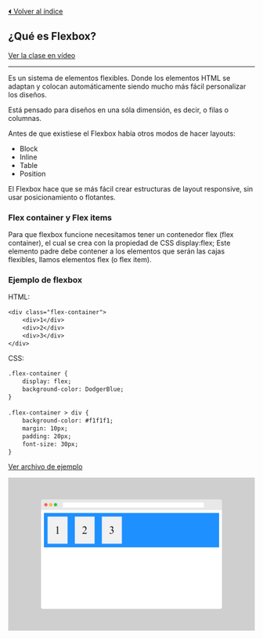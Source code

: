 [⏴ Volver al índice](../../README.md#índice-del-curso)

## ¿Qué es Flexbox?

[Ver la clase en vídeo](https://kikopalomares.com/clases/que-es-flexbox-css-y-para-que-sirve)

_____


Es un sistema de elementos flexibles. Donde los elementos HTML se adaptan y colocan automáticamente siendo mucho más fácil personalizar los diseños.

Está pensado para diseños en una sóla dimensión, es decir, o filas o columnas.

Antes de que existiese el Flexbox había otros modos de hacer layouts:

- Block
- Inline
- Table
- Position
  
El Flexbox hace que se más fácil crear estructuras de layout responsive, sin usar posicionamiento o flotantes.

### Flex container y Flex items

Para que flexbox funcione necesitamos tener un contenedor flex (flex container), el cual se crea con la propiedad de CSS display:flex; Este elemento padre debe contener a los elementos que serán las cajas flexibles, llamos elementos flex (o flex item).

### Ejemplo de flexbox

HTML:

    <div class="flex-container">
        <div>1</div>
        <div>2</div>
        <div>3</div>
    </div>

CSS:

    .flex-container {
        display: flex;
        background-color: DodgerBlue;
    }

    .flex-container > div {
        background-color: #f1f1f1;
        margin: 10px;
        padding: 20px;
        font-size: 30px;
    }

[Ver archivo de ejemplo](6.1_ejemplo_1.html)

![](6.1_ejemplo_1.png)